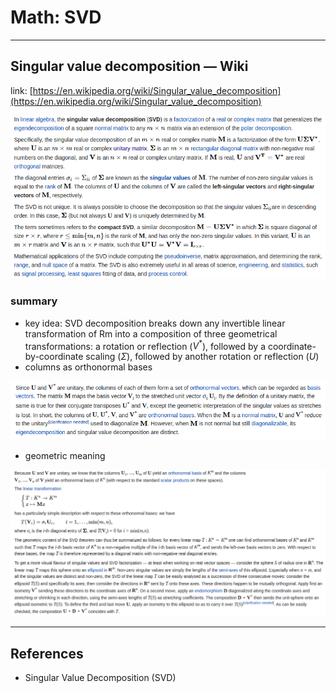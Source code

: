 # Math: SVD

---

## Singular value decomposition — Wiki

link: [https://en.wikipedia.org/wiki/Singular_value_decomposition](https://en.wikipedia.org/wiki/Singular_value_decomposition)

![Math%20SVD%20c8e2535e2b74456aa83dab570fb8a02e/Untitled.png](Math%20SVD%20c8e2535e2b74456aa83dab570fb8a02e/Untitled.png)

### summary

- key idea: SVD decomposition breaks down any invertible linear transformation of Rm into a composition of three geometrical transformations: a rotation or reflection ($V^*$), followed by a coordinate-by-coordinate scaling ($\Sigma$), followed by another rotation or reflection ($U$)
- columns as orthonormal bases

![Math%20SVD%20c8e2535e2b74456aa83dab570fb8a02e/Untitled%201.png](Math%20SVD%20c8e2535e2b74456aa83dab570fb8a02e/Untitled%201.png)

- geometric meaning

![Math%20SVD%20c8e2535e2b74456aa83dab570fb8a02e/Untitled%202.png](Math%20SVD%20c8e2535e2b74456aa83dab570fb8a02e/Untitled%202.png)

---

## References

- Singular Value Decomposition (SVD)

[](https://www.cs.cmu.edu/~venkatg/teaching/CStheory-infoage/book-chapter-4.pdf)